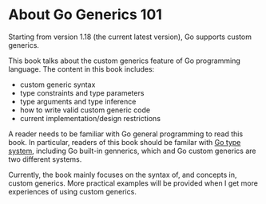
# About Go Generics 101

Starting from version 1.18 (the current latest version), Go supports custom generics.

This book talks about the custom generics feature of Go programming language.
The content in this book includes:

* custom generic syntax
* type constraints and type parameters
* type arguments and type inference
* how to write valid custom generic code
* current implementation/design restrictions

A reader needs to be familiar with Go general programming to read this book.
In particular, readers of this book should be familar with
[Go type system](https://go101.org/article/type-system-overview.html),
including Go built-in gennerics, which and Go custom generics are two different systems.

Currently, the book mainly focuses on the syntax of, and concepts in, custom generics.
More practical examples will be provided when I get more experiences of using custom generics.


<!--
https://github.com/golang/proposal/blob/master/design/generics-implementation-dictionaries-go1.18.md



* ~T is called underlying term

* type argument inference needs more detailed explainations.

* Implementation restriction: A compiler need not report an error if an operand's type is a type parameter with an empty type set. Functions with such type parameters cannot be instantiated; any attempt will lead to an error at the instantiation site. 

* example: how to define an expected constraint?
  * some achievable, some are not.  

* An example show the difference of using ordinary interface and generic constraint

* What does this constraint mean?
  interface {
  	M1()
  	M2() error
  	I
  	int | bool
  }
  使用bullet一条一条列出来。

* more

	https://github.com/golang/go/issues/51522 miscompilation of comparison between type parameter and interface
	https://github.com/golang/go/issues/51521 wrong panic message for method call on nil of generic interface type


	https://github.com/golang/go/issues/50681 // compile time type switch
	https://github.com/golang/go/issues/49206 // type switch
	https://github.com/golang/go/issues/45380 type switch on type parameters not supported
	
-->


  

